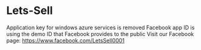 # Lets-Sell
Application key for windows azure services is removed 
Facebook app ID is using the demo ID that Facebook provides to the public
Visit our Facebook page: https://www.facebook.com/LetsSell0001
